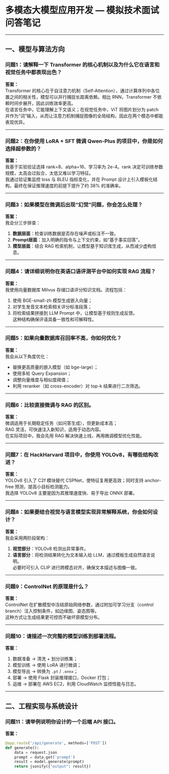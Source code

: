 # 多模态大模型应用开发 — 模拟技术面试问答笔记

---

## 一、模型与算法方向

### **问题1：请解释一下 Transformer 的核心机制以及为什么它在语言和视觉任务中都表现出色？**
**答案：**  
Transformer 的核心在于自注意力机制（Self-Attention），通过计算序列中各位置之间的相关性，模型可以并行捕捉长距离依赖。相比 RNN，Transformer 不依赖时间步展开，因此训练效率更高。  
在语言任务中，它能理解上下文语义；在视觉任务中，ViT 将图片划分为 patch 并作为“词”输入，从而让注意力机制捕捉图像的全局结构，因此在两个模态中都能表现优异。

---

### **问题2：在你使用 LoRA + SFT 微调 Qwen-Plus 的项目中，你是如何选择超参数的？**
**答案：**  
我基于实验验证选择 rank=8、alpha=16、学习率为 2e-4。rank 决定可训练参数规模，太高会过拟合，太低又难以学习特征。  
我通过验证集监控 loss 与 BLEU 指标变化，并在 Prompt 设计上引入模板化结构，最终在保证推理速度的前提下提升了约 38% 的准确率。

---

### **问题3：如果模型在微调后出现“幻觉”问题，你会怎么处理？**
**答案：**  
我会分三步排查：  
1. **数据层面**：检查训练数据是否存在噪声或标注不一致。  
2. **Prompt层面**：加入明确的指令与上下文约束，如“基于事实回答”。  
3. **模型层面**：结合 RAG 检索机制，让模型基于知识库生成，从而减少虚构信息。

---

### **问题4：请详细说明你在英语口语评测平台中如何实现 RAG 流程？**
**答案：**  
我使用向量数据库 Milvus 存储口语评分知识文档。流程包括：  
1. 使用 BGE-small-zh 模型生成嵌入向量；  
2. 对学生发音文本检索相关评分标准段落；  
3. 将检索结果拼接到 LLM Prompt 中，让模型基于规则生成反馈。  
这种结构确保评语具备一致性和可解释性。

---

### **问题5：如果向量数据库召回率不高，你如何优化？**
**答案：**  
我会从以下角度优化：  
- 替换更高质量的嵌入模型（如 bge-large）；  
- 使用多轮 Query Expansion；  
- 调整向量维度与相似度阈值；  
- 利用 reranker（如 cross-encoder）对 top-k 结果进行二次筛选。

---

### **问题6：比较直接微调与 RAG 的区别。**
**答案：**  
微调适用于长期稳定任务（如问答生成），但更新成本高；  
RAG 灵活，可快速注入新知识，适用于动态内容。  
在实际项目中，我会先用 RAG 解决快速上线，再用微调模型优化性能。

---

### **问题7：在 HackHarvard 项目中，你使用 YOLOv8，有哪些结构改进？**
**答案：**  
YOLOv8 引入了 C2f 模块替代 CSPNet，使特征复用更高效；同时支持 anchor-free 预测，提高小目标检测能力。  
我选择 YOLOv8 主要是因为其推理速度快、易于导出 ONNX 部署。

---

### **问题8：如果要结合视觉与语言模型实现异常解释系统，你会如何设计？**
**答案：**  
我会采用两阶段架构：  
1. **视觉部分**：YOLOv8 检测出异常事件。  
2. **语言部分**：将检测结果转化为文本输入给 LLM，通过模板生成自然语言说明。  
必要时可引入 CLIP 进行跨模态对齐，确保文本描述与图像一致。

---

### **问题9：ControlNet 的原理是什么？**
**答案：**  
ControlNet 在扩散模型中冻结原始网络参数，通过附加可学习分支（control branch）注入控制条件，如边缘图、姿态图等。  
这种方式让生成结果更可控而不破坏原模型分布。

---

### **问题10：请描述一次完整的模型训练到部署流程。**
**答案：**  
1. 数据准备 → 清洗 + 划分训练集；  
2. 模型训练 → 使用 LoRA 进行微调；  
3. 模型导出 → 转换为 `.pt` / `.onnx`；  
4. 部署 → 使用 Flask 封装推理接口，Docker 打包；  
5. 运维 → 部署在 AWS EC2，利用 CloudWatch 监控性能与日志。

---

## 二、工程实现与系统设计

### **问题11：请举例说明你设计的一个后端 API 接口。**
**答案：**
```python
@app.route('/api/generate', methods=['POST'])
def generate():
    data = request.json
    prompt = data.get('prompt')
    result = model.generate(prompt)
    return jsonify({"output": result})
